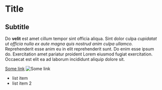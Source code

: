 # Title

## Subtitle

Do **velit** est amet cillum tempor sint officia aliqua. Sint dolor culpa _cupidatat ut officia nulla ex aute magna quis nostrud anim culpa ullamco._ Reprehenderit esse anim eu in elit reprehenderit sunt. Do enim esse ipsum do. Exercitation amet pariatur proident Lorem eiusmod fugiat exercitation. Occaecat est elit ea ad laborum incididunt aliquip dolore sit.

[Some link](https://www.youtube.com/watch?v=dQw4w9WgXcQ)
![Some link](https://www.youtube.com/watch?v=dQw4w9WgXcQ)

* list item
* list item 2
